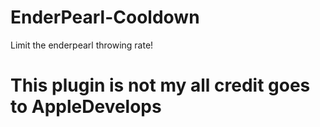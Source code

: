 # EnderPearl-Cooldown
Limit the enderpearl throwing rate!

# This plugin is not my all credit goes to AppleDevelops
